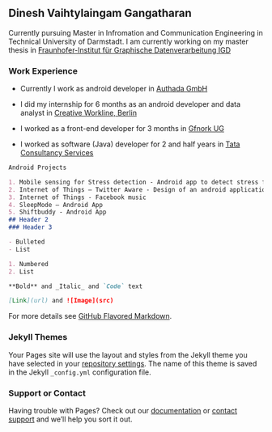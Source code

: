 



## Dinesh Vaihtylaingam Gangatharan

Currently pursuing Master in Infromation and Communication Engineering in Technical University of Darmstadt. I am currently working on my master thesis in [Fraunhofer-Institut für Graphische Datenverarbeitung IGD](http://www-old.igd.fraunhofer.de/)

### Work Experience

- Currently I work as android developer in [Authada GmbH](https://authada.de/de)

- I did my internship for 6 months as an android developer and data analyst in [Creative Workline, Berlin](http://www.creativeworkline.com/)

- I worked as a front-end developer for 3 months in [Gfnork UG](https://gfnork.de/)

- I worked as software (Java) developer for 2 and half years in [Tata Consultancy Services](http://www.tcs.com/pages/default.aspx)

```markdown
Android Projects

1. Mobile sensing for Stress detection - Android app to detect stress from the heart beat sensed from an android watch and display the histogram of the stress levels over the day and week.
2. Internet of Things – Twitter Aware -  Design of an android application to obtain user tweets as a service and convert them to mood. Implemented a Gadgeteer application to show mood on a display. Implementation of java application to play music as per mood from a local repository. 
3. Internet of Things - Facebook music
4. SleepMode – Android App
5. Shiftbuddy - Android App
## Header 2
### Header 3

- Bulleted
- List

1. Numbered
2. List

**Bold** and _Italic_ and `Code` text

[Link](url) and ![Image](src)
```

For more details see [GitHub Flavored Markdown](https://guides.github.com/features/mastering-markdown/).

### Jekyll Themes

Your Pages site will use the layout and styles from the Jekyll theme you have selected in your [repository settings](https://github.com/dineshvg/dineshvg.github.io/settings). The name of this theme is saved in the Jekyll `_config.yml` configuration file.

### Support or Contact

Having trouble with Pages? Check out our [documentation](https://help.github.com/categories/github-pages-basics/) or [contact support](https://github.com/contact) and we’ll help you sort it out.
